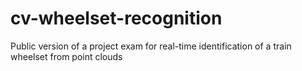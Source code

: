 # cv-wheelset-recognition
Public version of a project exam for real-time identification of a train wheelset from point clouds
